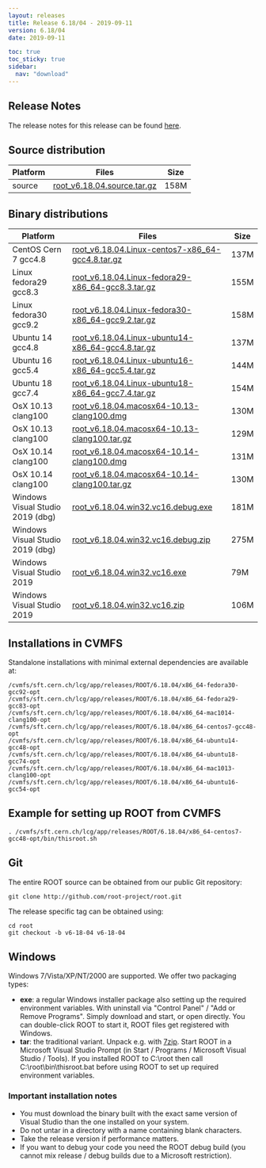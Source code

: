 ```yaml
---
layout: releases
title: Release 6.18/04 - 2019-09-11
version: 6.18/04
date: 2019-09-11

toc: true
toc_sticky: true
sidebar:
  nav: "download"
---
```



<!-- ## Highlights
NOT YET IMPLEMENTED
-->
## Release Notes
The release notes for this release can be found [here](https://root.cern/doc/v618/release-notes.html#release-6.1804).

## Source distribution

| Platform       | Files | Size |
|-----------|-------|-----|
| source | [root_v6.18.04.source.tar.gz](https://root.cern/download/root_v6.18.04.source.tar.gz) | 158M |


## Binary distributions

| Platform       | Files | Size |
|-----------|-------|-----|
| CentOS Cern 7 gcc4.8 | [root_v6.18.04.Linux-centos7-x86_64-gcc4.8.tar.gz](https://root.cern/download/root_v6.18.04.Linux-centos7-x86_64-gcc4.8.tar.gz) | 137M |
| Linux fedora29 gcc8.3 | [root_v6.18.04.Linux-fedora29-x86_64-gcc8.3.tar.gz](https://root.cern/download/root_v6.18.04.Linux-fedora29-x86_64-gcc8.3.tar.gz) | 155M |
| Linux fedora30 gcc9.2 | [root_v6.18.04.Linux-fedora30-x86_64-gcc9.2.tar.gz](https://root.cern/download/root_v6.18.04.Linux-fedora30-x86_64-gcc9.2.tar.gz) | 158M |
| Ubuntu 14 gcc4.8 | [root_v6.18.04.Linux-ubuntu14-x86_64-gcc4.8.tar.gz](https://root.cern/download/root_v6.18.04.Linux-ubuntu14-x86_64-gcc4.8.tar.gz) | 137M |
| Ubuntu 16 gcc5.4 | [root_v6.18.04.Linux-ubuntu16-x86_64-gcc5.4.tar.gz](https://root.cern/download/root_v6.18.04.Linux-ubuntu16-x86_64-gcc5.4.tar.gz) | 144M |
| Ubuntu 18 gcc7.4 | [root_v6.18.04.Linux-ubuntu18-x86_64-gcc7.4.tar.gz](https://root.cern/download/root_v6.18.04.Linux-ubuntu18-x86_64-gcc7.4.tar.gz) | 154M |
| OsX 10.13 clang100 | [root_v6.18.04.macosx64-10.13-clang100.dmg](https://root.cern/download/root_v6.18.04.macosx64-10.13-clang100.dmg) | 130M |
| OsX 10.13 clang100 | [root_v6.18.04.macosx64-10.13-clang100.tar.gz](https://root.cern/download/root_v6.18.04.macosx64-10.13-clang100.tar.gz) | 129M |
| OsX 10.14 clang100 | [root_v6.18.04.macosx64-10.14-clang100.dmg](https://root.cern/download/root_v6.18.04.macosx64-10.14-clang100.dmg) | 131M |
| OsX 10.14 clang100 | [root_v6.18.04.macosx64-10.14-clang100.tar.gz](https://root.cern/download/root_v6.18.04.macosx64-10.14-clang100.tar.gz) | 130M |
| Windows Visual Studio 2019 (dbg) | [root_v6.18.04.win32.vc16.debug.exe](https://root.cern/download/root_v6.18.04.win32.vc16.debug.exe) | 181M |
| Windows Visual Studio 2019 (dbg) | [root_v6.18.04.win32.vc16.debug.zip](https://root.cern/download/root_v6.18.04.win32.vc16.debug.zip) | 275M |
| Windows Visual Studio 2019 | [root_v6.18.04.win32.vc16.exe](https://root.cern/download/root_v6.18.04.win32.vc16.exe) |  79M |
| Windows Visual Studio 2019 | [root_v6.18.04.win32.vc16.zip](https://root.cern/download/root_v6.18.04.win32.vc16.zip) | 106M |



## Installations in CVMFS
Standalone installations with minimal external dependencies are available at:
~~~
/cvmfs/sft.cern.ch/lcg/app/releases/ROOT/6.18.04/x86_64-fedora30-gcc92-opt
/cvmfs/sft.cern.ch/lcg/app/releases/ROOT/6.18.04/x86_64-fedora29-gcc83-opt
/cvmfs/sft.cern.ch/lcg/app/releases/ROOT/6.18.04/x86_64-mac1014-clang100-opt
/cvmfs/sft.cern.ch/lcg/app/releases/ROOT/6.18.04/x86_64-centos7-gcc48-opt
/cvmfs/sft.cern.ch/lcg/app/releases/ROOT/6.18.04/x86_64-ubuntu14-gcc48-opt
/cvmfs/sft.cern.ch/lcg/app/releases/ROOT/6.18.04/x86_64-ubuntu18-gcc74-opt
/cvmfs/sft.cern.ch/lcg/app/releases/ROOT/6.18.04/x86_64-mac1013-clang100-opt
/cvmfs/sft.cern.ch/lcg/app/releases/ROOT/6.18.04/x86_64-ubuntu16-gcc54-opt
~~~


## Example for setting up ROOT from CVMFS
~~~
. /cvmfs/sft.cern.ch/lcg/app/releases/ROOT/6.18.04/x86_64-centos7-gcc48-opt/bin/thisroot.sh
~~~

## Git
The entire ROOT source can be obtained from our public Git repository:

~~~
git clone http://github.com/root-project/root.git
~~~
The release specific tag can be obtained using:
~~~
cd root
git checkout -b v6-18-04 v6-18-04
~~~


## Windows
Windows 7/Vista/XP/NT/2000 are supported. We offer two packaging types:

 * **exe**: a regular Windows installer package also setting up the required environment variables. With uninstall via "Control Panel" / "Add or Remove Programs". Simply download and start, or open directly. You can double-click ROOT to start it, ROOT files get registered with Windows.
 * **tar**: the traditional variant. Unpack e.g. with [7zip](http://www.7-zip.org). Start ROOT in a Microsoft Visual Studio Prompt (in Start / Programs / Microsoft Visual Studio / Tools). If you installed ROOT to C:\root then call C:\root\bin\thisroot.bat before using ROOT to set up required environment variables.

### Important installation notes
 * You must download the binary built with the exact same version of Visual Studio than the one installed on your system.
 * Do not untar in a directory with a name containing blank characters.
 * Take the release version if performance matters.
 * If you want to debug your code you need the ROOT debug build (you cannot mix release / debug builds due to a Microsoft restriction).


